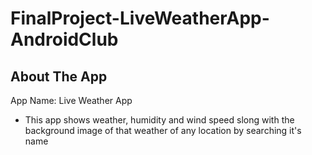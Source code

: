 # FinalProject-LiveWeatherApp-AndroidClub

## About The App
App Name: Live Weather App

* This app shows weather, humidity and wind speed slong with the background image of that weather of any location by searching it's name
